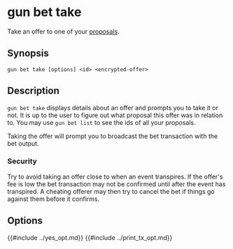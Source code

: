 # gun bet take

Take an offer to one of your [proposals](./propose.md).

## Synopsis

```
gun bet take [options] <id> <encrypted-offer>
```

## Description

`gun bet take` displays details about an offer and prompts you to take it or not.
It is up to the user to figure out what proposal this offer was in relation to.
You may use `gun bet list` to see the ids of all your proposals.

Taking the offer will prompt you to broadcast the bet transaction with the bet output.

### Security

Try to avoid taking an offer close to when an event transpires.
If the offer's fee is low the bet transaction may not be confirmed until after the event has transpired. 
A cheating offerer may then try to cancel the bet if things go against them before it confirms.

## Options

{{#include ../yes_opt.md}}
{{#include ../print_tx_opt.md}}

